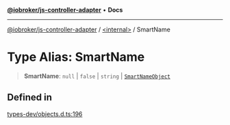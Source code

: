 [**@iobroker/js-controller-adapter**](../../README.md) • **Docs**

***

[@iobroker/js-controller-adapter](../../globals.md) / [\<internal\>](../README.md) / SmartName

# Type Alias: SmartName

> **SmartName**: `null` \| `false` \| `string` \| [`SmartNameObject`](SmartNameObject.md)

## Defined in

[types-dev/objects.d.ts:196](https://github.com/ioBroker/ioBroker.js-controller/blob/3daa8532c48e6c817fc472607ccec26424ca987e/packages/types-dev/objects.d.ts#L196)
